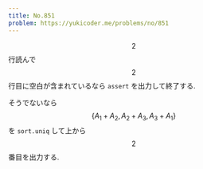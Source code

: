 ```yaml
---
title: No.851
problem: https://yukicoder.me/problems/no/851
---
```

$$ 2 $$ 行読んで $$ 2 $$ 行目に空白が含まれているなら `assert` を出力して終了する.

そうでないなら $$ \{ A_1 + A_2, A_2 + A_3, A_3 + A_1 \} $$ を `sort.uniq` して上から $$ 2 $$ 番目を出力する.
